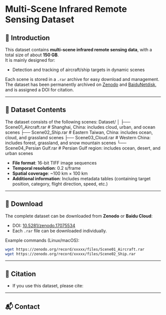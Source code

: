 # Multi-Scene Infrared Remote Sensing Dataset

## 📖 Introduction
This dataset contains **multi-scene infrared remote sensing data**, with a total size of about **150 GB**.  
It is mainly designed for:  
- Detection and tracking of aircraft/ship targets in dynamic scenes  

Each scene is stored in a `.rar` archive for easy download and management.  
The dataset has been permanently archived on [Zenodo](https://zenodo.org/uploads/17075534) and [BaiduNetdisk](), and is assigned a DOI for citation.  

---

## 📂 Dataset Contents
The dataset consists of the following scenes:
Dataset/
│
├── Scene01_Aircraft.rar # Shanghai, China: includes cloud, urban, and ocean scenes
├── Scene02_Ship.rar # Eastern Taiwan, China: includes ocean, cloud, and grassland scenes
├── Scene03_Cloud.rar # Western China: includes forest, grassland, and snow mountain scenes
└── Scene04_Persian Gulf.rar # Persian Gulf region: includes ocean, desert, and urban scenes

- **File format**: 16-bit TIFF image sequences  
- **Temporal resolution**: 0.2 s/frame  
- **Spatial coverage**: ~100 km × 100 km  
- **Additional information**: Includes metadata tables (containing target position, category, flight direction, speed, etc.)  

---

## 🔗 Download
The complete dataset can be downloaded from **Zenodo** or **Baidu Cloud**:  

- DOI: [10.5281/zenodo.17075534]( )  
- Each `.rar` file can be downloaded individually.  

Example commands (Linux/macOS):
```bash
wget https://zenodo.org/record/xxxxx/files/Scene01_Aircraft.rar
wget https://zenodo.org/record/xxxxx/files/Scene02_Ship.rar
```
---
## 📑 Citation
- If you use this dataset, please cite:

---
## 📬 Contact
